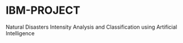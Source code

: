 # IBM-PROJECT
Natural Disasters Intensity Analysis and Classification using Artificial Intelligence
